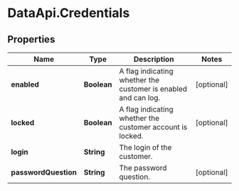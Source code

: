 # DataApi.Credentials

## Properties

Name | Type | Description | Notes
------------ | ------------- | ------------- | -------------
**enabled** | **Boolean** | A flag indicating whether the customer is enabled and can log. | [optional] 
**locked** | **Boolean** | A flag indicating whether the customer account is locked. | [optional] 
**login** | **String** | The login of the customer. | 
**passwordQuestion** | **String** | The password question. | [optional] 


